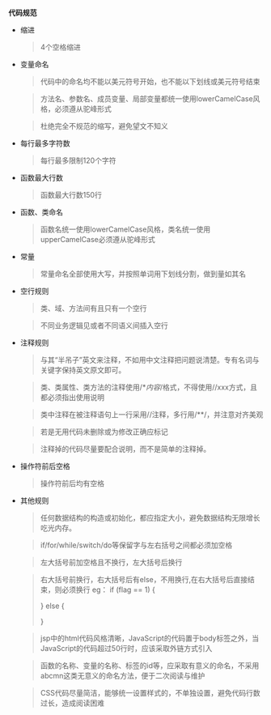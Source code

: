 **代码规范**

- 缩进 

  > 4个空格缩进
- 变量命名 

  > 代码中的命名均不能以美元符号开始，也不能以下划线或美元符号结束
  
  > 方法名、参数名、成员变量、局部变量都统一使用lowerCamelCase风格，必须遵从驼峰形式
  
  > 杜绝完全不规范的缩写，避免望文不知义
- 每行最多字符数

  > 每行最多限制120个字符
- 函数最大行数

  > 函数最大行数150行
- 函数、类命名

  > 函数名统一使用lowerCamelCase风格，类名统一使用upperCamelCase必须遵从驼峰形式
- 常量

  > 常量命名全部使用大写，并按照单词用下划线分割，做到量如其名
- 空行规则
  > 类、域、方法间有且只有一个空行
  
  > 不同业务逻辑见或者不同语义间插入空行
- 注释规则
  > 与其“半吊子”英文来注释，不如用中文注释把问题说清楚。专有名词与关键字保持英文原文即可。

  > 类、类属性、类方法的注释使用/**内容*/格式，不得使用//xxx方式，且都必须指出使用说明
  
  > 类中注释在被注释语句上一行采用//注释，多行用/**/，并注意对齐美观
  
  > 若是无用代码未删除或为修改正确应标记
  
  > 注释掉的代码尽量要配合说明，而不是简单的注释掉。
- 操作符前后空格

  > 操作符前后均有空格
- 其他规则

  > 任何数据结构的构造或初始化，都应指定大小，避免数据结构无限增长吃光内存。
  
  >if/for/while/switch/do等保留字与左右括号之间都必须加空格
  
  > 左大括号前加空格且不换行，左大括号后换行
  
  >右大括号前换行，右大括号后有else，不用换行,在右大括号后直接结束，则必须换行
  > eg： 
  > if (flag == 1) {
  >     
  >	} else {
  >	
  >	}
  
  >jsp中的html代码风格清晰，JavaScript的代码置于body标签之外，当JavaScript的代码超过50行时，应该采取外链方式引入
  
  >函数的名称、变量的名称、标签的id等，应采取有意义的命名，不采用abcmn这类无意义的命名方法，便于二次阅读与维护

  >CSS代码尽量简洁，能够统一设置样式的，不单独设置，避免代码行数过长，造成阅读困难